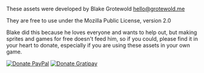 These assets were developed by Blake Grotewold <hello@grotewold.me>

They are free to use under the Mozilla Public License, version 2.0

Blake did this because he loves everyone and wants to help out, but
making sprites and games for free doesn't feed him, so if you could,
please find it in your heart to donate, especially if you are using
these assets in your own game.

[![Donate PayPal](http://grotewold.me/assets/button-paypal.png)](https://www.paypal.com/cgi-bin/webscr?cmd=_donations&business=U4R6U43EY4PPY&lc=US&item_name=Blake%20Grotewold&item_number=assets&no_note=0&cn=Got%20a%20comment%3f&no_shipping=1&currency_code=USD&bn=PP%2dDonationsBF%3abtn_donateCC_LG%2egif%3aNonHosted)
[![Donate Gratipay](http://grotewold.me/assets/button-gratipay.png)](https://gratipay.com/skj3gg)